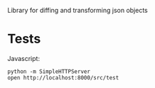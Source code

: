 Library for diffing and transforming json objects


Tests
=====

Javascript:

    python -m SimpleHTTPServer
    open http://localhost:8000/src/test

